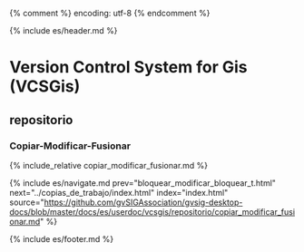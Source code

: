 {% comment %} encoding: utf-8 {% endcomment %}

{% include es/header.md %}

# Version Control System for Gis (VCSGis)

## repositorio

### Copiar-Modificar-Fusionar

{% include_relative copiar_modificar_fusionar.md %}

{% include es/navigate.md 
   prev="bloquear_modificar_bloquear_t.html" 
   next="../copias_de_trabajo/index.html" 
   index="index.html" 
   source="https://github.com/gvSIGAssociation/gvsig-desktop-docs/blob/master/docs/es/userdoc/vcsgis/repositorio/copiar_modificar_fusionar.md" 
%}

{% include es/footer.md %}